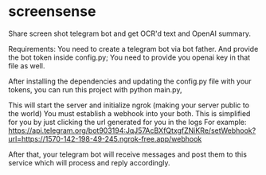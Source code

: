 # screensense
Share screen shot telegram bot and get OCR'd text and OpenAI summary.

Requirements: 
 You need to create a telegram bot via bot father. And provide the bot token inside config.py; You need to provide you openai key in that file as well.
 
After installing the dependencies and updating the config.py file with your tokens, you can run this project with 
python main.py, 

This will start the server and initialize ngrok (making your server public to the world)
You must establish a webhook into your both. This is simplified for you by just clicking the url generated for you in the logs
For example: https://api.telegram.org/bot903194:JqJ57AcBXfQtxgfZNiKRe/setWebhook?url=https://1570-142-198-49-245.ngrok-free.app/webhook

After that, your telegram bot will receive messages and post them to this service which will process and reply accordingly.
